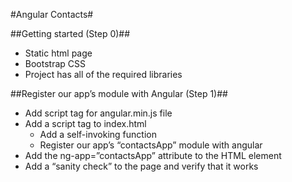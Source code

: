 #Angular Contacts#

##Getting started (Step 0)##
* Static html page
* Bootstrap CSS
* Project has all of the required libraries

##Register our app’s module with Angular (Step 1)##
* Add script tag for angular.min.js file
* Add a script tag to index.html
  * Add a self-invoking function
  * Register our app’s “contactsApp” module with angular
* Add the ng-app=”contactsApp”  attribute to the HTML element
* Add a “sanity check” to the page and verify that it works




